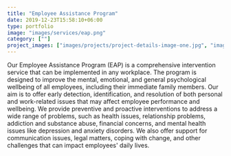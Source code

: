 ```yaml
---
title: "Employee Assistance Program"
date: 2019-12-23T15:58:10+06:00
type: portfolio
image: "images/services/eap.png"
category: [""]
project_images: ["images/projects/project-details-image-one.jpg", "images/projects/project-details-image-two.jpg"]
---
```


Our Employee Assistance Program (EAP) is a comprehensive intervention service that can be implemented in any workplace. The program is designed to improve the mental, emotional, and general psychological wellbeing of all employees, including their immediate family members. Our aim is to offer early detection, identification, and resolution of both personal and work-related issues that may affect employee performance and wellbeing. We provide preventive and proactive interventions to address a wide range of problems, such as health issues, relationship problems, addiction and substance abuse, financial concerns, and mental health issues like depression and anxiety disorders. We also offer support for communication issues, legal matters, coping with change, and other challenges that can impact employees' daily lives.
